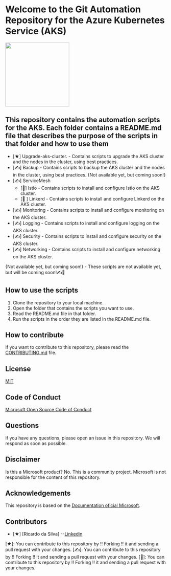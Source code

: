 # Welcome to the Git Automation Repository for the Azure Kubernetes Service (AKS)

<img src="https://blog.autify.com/static/2f2eae815f49c7e1dd68d646863f82c0/test-automation-illustration.png" width="200" height="200" />

## This repository contains the automation scripts for the AKS. Each folder contains a README.md file that describes the purpose of the scripts in that folder and how to use them

- [★] Upgrade-aks-cluster. - Contains scripts to upgrade the AKS cluster and the nodes in the cluster, using best practices.
- [✍] Backup - Contains scripts to backup the AKS cluster and the nodes in the cluster, using best practices. {Not available yet, but coming soon!}
- [✍] ServiceMesh
  - [🚀] Istio - Contains scripts to install and configure Istio on the AKS cluster.
  - [🚀 ] Linkerd - Contains scripts to install and configure Linkerd on the AKS cluster.
- [✍] Monitoring - Contains scripts to install and configure monitoring on the AKS cluster.
- [✍] Logging - Contains scripts to install and configure logging on the AKS cluster.
- [✍] Security - Contains scripts to install and configure security on the AKS cluster.
- [✍] Networking - Contains scripts to install and configure networking on the AKS cluster.

{Not available yet, but coming soon!} - These scripts are not available yet, but will be coming soon!✍🚀

## How to use the scripts

1. Clone the repository to your local machine.
2. Open the folder that contains the scripts you want to use.
3. Read the README.md file in that folder.
4. Run the scripts in the order they are listed in the README.md file.

## How to contribute

 If you want to contribute to this repository, please read the [CONTRIBUTING.md](CONTRIBUTING.md) file.

## License

[MIT](LICENSE)

## Code of Conduct

[Microsoft Open Source Code of Conduct](https://opensource.microsoft.com/codeofconduct/)

## Questions

If you have any questions, please open an issue in this repository. We will respond as soon as possible.

## Disclaimer

Is this a Microsoft product? No. This is a community project. Microsoft is not responsible for the content of this repository.

## Acknowledgements

This repository is based on the [Documentation oficial Microsoft](https://docs.microsoft.com/en-us/azure/aks/).

## Contributors

- [★] [Ricardo da Silva] --[Linkedin](https://www.linkedin.com/in/ricardo-da-silva-lima-pcd-83b42142)

[★]: You can contribute to this repository by !! Forking !! it and sending a pull request with your changes.
[✍]: You can contribute to this repository by !! Forking !! it and sending a pull request with your changes.
[🚀]: You can contribute to this repository by !! Forking !! it and sending a pull request with your changes.
